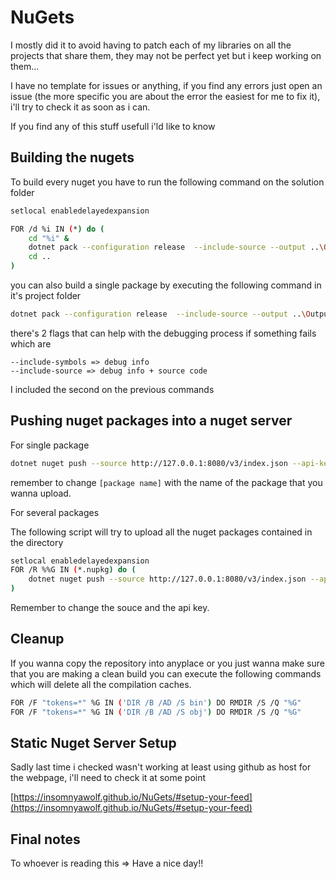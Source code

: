 # NuGets

I mostly did it to avoid having to patch each of my libraries on all the projects that share them, they may not be perfect yet but i keep working on them...

I have no template for issues or anything, if you find any errors just open an issue (the more specific you are about the error the easiest for me to fix it), i'll try to check it as soon as i can.

If you find any of this stuff usefull i'ld like to know

## Building the nugets

To build every nuget you have to run the following command on the solution folder

```sh
setlocal enabledelayedexpansion

FOR /d %i IN (*) do ( 
    cd "%i" & 
    dotnet pack --configuration release  --include-source --output ..\Output\  & 
    cd .. 
) 
```

you can also build a single package by executing the following command in it's project folder

```sh
dotnet pack --configuration release  --include-source --output ..\Output\
```

there's 2 flags that can help with the debugging process if something fails which are

```
--include-symbols => debug info
--include-source => debug info + source code
```

I included the second on the previous commands

## Pushing nuget packages into a nuget server

For single package

```sh
dotnet nuget push --source http://127.0.0.1:8080/v3/index.json --api-key TestApiKey --skip-duplicate [package name]
```

remember to change ``[package name]`` with the name of the package that you wanna upload.

For several packages

The following script will try to upload all the nuget packages contained in the directory

```sh
setlocal enabledelayedexpansion
FOR /R %%G IN (*.nupkg) do ( 
    dotnet nuget push --source http://127.0.0.1:8080/v3/index.json --api-key TestApiKey --skip-duplicate "%%G"
)
```

Remember to change the souce and the api key.

## Cleanup

If you wanna copy the repository into anyplace or you just wanna make sure that you are making a clean build you can execute the following commands which will delete all the compilation caches.

```sh
FOR /F "tokens=*" %G IN ('DIR /B /AD /S bin') DO RMDIR /S /Q "%G"
FOR /F "tokens=*" %G IN ('DIR /B /AD /S obj') DO RMDIR /S /Q "%G"
```

## Static Nuget Server Setup 

Sadly last time i checked wasn't working at least using github as host for the webpage, i'll need to check it at some point

[https://insomnyawolf.github.io/NuGets/#setup-your-feed](https://insomnyawolf.github.io/NuGets/#setup-your-feed)

## Final notes

To whoever is reading this => Have a nice day!!
